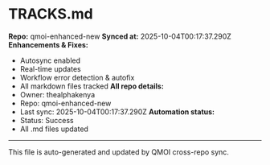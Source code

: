 # TRACKS.md

**Repo:** qmoi-enhanced-new
**Synced at:** 2025-10-04T00:17:37.290Z
**Enhancements & Fixes:**
- Autosync enabled
- Real-time updates
- Workflow error detection & autofix
- All markdown files tracked
**All repo details:**
- Owner: thealphakenya
- Repo: qmoi-enhanced-new
- Last sync: 2025-10-04T00:17:37.290Z
**Automation status:**
- Status: Success
- All .md files updated
---
This file is auto-generated and updated by QMOI cross-repo sync.
